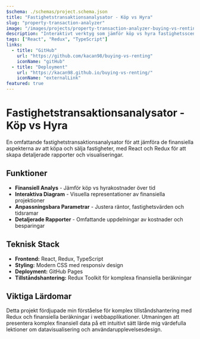 ```yaml
---
$schema: ./schemas/project.schema.json
title: "Fastighetstransaktionsanalysator - Köp vs Hyra"
slug: "property-transaction-analyzer"
image: "/images/projects/property-transaction-analyzer-buying-vs-renting.png"
description: "Interaktivt verktyg som jämför köp vs hyra fastighetsscenarier med finansiella beräkningar och visualiseringar."
tags: ["React", "Redux", "TypeScript"]
links:
  - title: "GitHub"
    url: "https://github.com/kacan98/buying-vs-renting"
    iconName: "gitHub"
  - title: "Deployment"
    url: "https://kacan98.github.io/buying-vs-renting/"
    iconName: "externalLink"
featured: true
---
```


# Fastighetstransaktionsanalysator - Köp vs Hyra

En omfattande fastighetstransaktionsanalysator för att jämföra de finansiella aspekterna av att köpa och sälja fastigheter, med React och Redux för att skapa detaljerade rapporter och visualiseringar.

## Funktioner

- **Finansiell Analys** - Jämför köp vs hyrakostnader över tid
- **Interaktiva Diagram** - Visuella representationer av finansiella projektioner
- **Anpassningsbara Parametrar** - Justera räntor, fastighetsvärden och tidsramar
- **Detaljerade Rapporter** - Omfattande uppdelningar av kostnader och besparingar

## Teknisk Stack

- **Frontend:** React, Redux, TypeScript
- **Styling:** Modern CSS med responsiv design
- **Deployment:** GitHub Pages
- **Tillståndshantering:** Redux Toolkit för komplexa finansiella beräkningar

## Viktiga Lärdomar

Detta projekt fördjupade min förståelse för komplex tillståndshantering med Redux och finansiella beräkningar i webbapplikationer. Utmaningen att presentera komplex finansiell data på ett intuitivt sätt lärde mig värdefulla lektioner om datavisualisering och användarupplevelsesdesign.